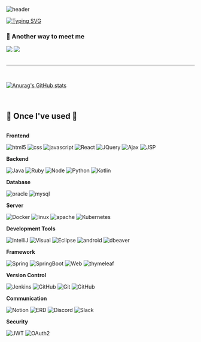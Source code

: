 
![header](https://capsule-render.vercel.app/api?type=waving&color=6994CDEE&text=&animation=twinkling&height=100)

[![Typing SVG](https://readme-typing-svg.demolab.com?font=Alkatra&weight=500&size=45&duration=4000&pause=3&color=6994CDEE&center=false&vCenter=false&multiline=true&repeat=true&width=1000&height=100&lines=Welcome+to+sunghomong's+GitHub!+👋)](https://git.io/typing-svg)

### 🤞 Another way to meet me
<div>
  <a href="https://sunghomong.github.io/" target="_blank"><img src="https://img.shields.io/badge/Tech_Blog-20C997?style=flat-square&logo=velog&logoColor=white"/></a>
  <a href="mailto:kidcojsh@gmail.com" target="_blank"><img src="https://img.shields.io/badge/kidcojsh@gmail.com-EA4221?style=flat-square&logo=Gmail&logoColor=white"/></a>
</div>
<br>

-------

<br>

[![Anurag's GitHub stats](https://github-readme-stats.vercel.app/api?username=sunghomong)](https://github.com/anuraghazra/github-readme-stats)

<br>

## 🔨 Once I've used 🔨
<div style="display:flex; flex-direction:column; align-items:flex-start;">
    <!-- Frontend -->
    <p><strong>Frontend</strong></p>
    <div>
        <img src="https://img.shields.io/badge/html5-E34F26?style=flat-square&logo=html5&logoColor=white" alt="html5"> 
        <img src="https://img.shields.io/badge/css-1572B6?style=flat-square&logo=css3&logoColor=white" alt="css"> 
        <img src="https://img.shields.io/badge/javascript-F7DF1E?style=flat-square&logo=javascript&logoColor=black" alt="javascript">
        <img src="https://img.shields.io/badge/React-61DAFB?style=flat-square&logo=react&logoColor=black" alt="React">
        <img src="https://img.shields.io/badge/JQuery-0769AD?style=flat-square&logo=jquery&logoColor=white" alt="JQuery">
        <img src="https://img.shields.io/badge/Ajax-00758F?style=flat-square&logo=ajax&logoColor=white" alt="Ajax">
        <img src="https://img.shields.io/badge/JSP-00758?style=flat-square&logo=ajax&color=black" alt="JSP">
    </div>
    <!-- Backend -->
    <p><strong>Backend</strong></p>
    <div>
        <img src="https://img.shields.io/badge/Java-007396?style=for-the-badge&logo=Java&logoColor=white" alt="Java">
        <img src="https://img.shields.io/badge/Ruby-CC342D?style=for-the-badge&logo=ruby&logoColor=white" alt="Ruby">
        <img src="https://img.shields.io/badge/Node.js-339933?style=for-the-badge&logo=node.js&logoColor=white" alt="Node">
        <img src="https://img.shields.io/badge/Python-3776AB?style=for-the-badge&logo=python&logoColor=white" alt="Python">
        <img src="https://img.shields.io/badge/Kotlin-7F52FF?style=for-the-badge&logo=kotlin&logoColor=white" alt="Kotlin">
    </div>
    <!-- Database -->
    <p><strong>Database</strong></p>
    <div>
        <img src="https://img.shields.io/badge/oracle-F80000?style=for-the-badge&logo=oracle&logoColor=white" alt="oracle"> 
        <img src="https://img.shields.io/badge/mysql-4479A1?style=for-the-badge&logo=mysql&logoColor=white" alt="mysql"> 
    </div>
    <!-- Server -->
    <p><strong>Server</strong></p>
    <div>
        <img src="https://img.shields.io/badge/Docker-2496ED?style=for-the-badge&logo=docker&logoColor=white" alt="Docker">
        <img src="https://img.shields.io/badge/linux-FCC624?style=for-the-badge&logo=linux&logoColor=black" alt="linux"> 
        <img src="https://img.shields.io/badge/apache%20tomcat-F8DC75?style=for-the-badge&logo=apachetomcat&logoColor=black" alt="apache">
        <img src="https://img.shields.io/badge/Kubernetes-326CE5?style=for-the-badge&logo=kubernetes&logoColor=white" alt="Kubernetes">
    </div>
    <!-- Development Tools -->
    <p><strong>Development Tools</strong></p>
    <div>
        <img src="https://img.shields.io/badge/IntelliJ%20IDEA-000000?style=flat-square&logo=intellij-idea&logoColor=white" alt="IntelliJ">
        <img src="https://img.shields.io/badge/Visual%20Studio%20Code-007ACC?style=flat-square&logo=visual-studio-code&logoColor=white" alt="Visual">
        <img src="https://img.shields.io/badge/Eclipse%20IDE-2C2255?style=flat-square&logo=eclipse-ide&logoColor=white" alt="Eclipse">
        <img src="https://img.shields.io/badge/android%20studio-3DDC84?style=flat-square&logo=android-studio&logoColor=white" alt="android">
        <img src="https://img.shields.io/badge/dbeaver-382923?style=flat-square&logo=dbeaver&logoColor=white" alt="dbeaver">
    </div>
    <!-- Framework -->
    <p><strong>Framework</strong></p>
    <div>
        <img src="https://img.shields.io/badge/Spring-6DB33F?style=flat-square&logo=spring&logoColor=white" alt="Spring">
        <img src="https://img.shields.io/badge/Spring%20Boot-6DB33F?style=flat-square&logo=spring-boot&logoColor=white" alt="SpringBoot">
        <img src="https://img.shields.io/badge/Web%20Socket-010101?style=flat-square&logo=socketdotio&logoColor=white" alt="Web">
        <img src="https://img.shields.io/badge/thymeleaf-005F0F?style=flat-square&logo=thymeleaf&logoColor=white" alt="thymeleaf">
    </div>
    <!-- Version Control -->
    <p><strong>Version Control</strong></p>
    <div>
        <img src="https://img.shields.io/badge/Jenkins-D24939?style=flat-square&logo=jenkins&logoColor=white" alt="Jenkins">
        <img src="https://img.shields.io/badge/GitHub%20Actions-2088FF?style=flat-square&logo=github-actions&logoColor=white" alt="GitHub">
        <img src="https://img.shields.io/badge/Git-F05032?style=flat-square&logo=git&logoColor=white" alt="Git">
        <img src="https://img.shields.io/badge/GitHub-181717?style=flat-square&logo=github&logoColor=white" alt="GitHub">
    </div>
    <!-- Communication -->
    <p><strong>Communication</strong></p>
    <div>
        <img src="https://img.shields.io/badge/Notion-000000?style=flat-square&logo=notion&logoColor=white" alt="Notion">
        <img src="https://img.shields.io/badge/ERD%20Cloud-gray?style=flat-square&logo=staruml&logoColor=white" alt="ERD">
        <img src="https://img.shields.io/badge/Discord-5865F2?style=flat-square&logo=discord&logoColor=white" alt="Discord">
        <img src="https://img.shields.io/badge/Slack-4A154B?style=flat-square&logo=slack&logoColor=white" alt="Slack">
    </div>
    <p><strong>Security</strong></p>
    <div>
        <img src="https://img.shields.io/badge/JWT-000000?style=flat-square&logo=jsonwebtokens&logoColor=white" alt="JWT">
        <img src="https://img.shields.io/badge/OAuth2.0-4285F4?style=flat-square&logo=google&logoColor=white" alt="OAuth2">
    </div>
</div><br>
